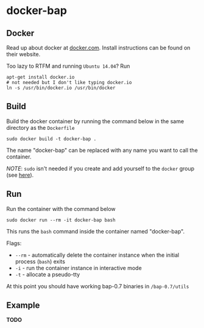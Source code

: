 docker-bap
==========

Docker
------

Read up about docker at [docker.com](http://docker.com). Install instructions can be found on their website.

Too lazy to RTFM and running `Ubuntu 14.04`? Run

    apt-get install docker.io
    # not needed but I don't like typing docker.io
    ln -s /usr/bin/docker.io /usr/bin/docker

Build
-----

Build the docker container by running the command below in the same directory as the `Dockerfile`

    sudo docker build -t docker-bap .

The name "docker-bap" can be replaced with any name you want to call the container.

_NOTE_: `sudo` isn't needed if you create and add yourself to the `docker` group (see [here](https://docs.docker.com/installation/binaries/#giving-non-root-access)).

Run
---

Run the container with the command below

    sudo docker run --rm -it docker-bap bash

This runs the `bash` command inside the container named "docker-bap".

Flags:

* `--rm` - automatically delete the container instance when the initial process (`bash`) exits
* `-i` - run the container instance in interactive mode
* `-t` - allocate a pseudo-tty

At this point you should have working bap-0.7 binaries in `/bap-0.7/utils`

Example
-------

**TODO**
